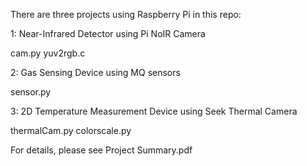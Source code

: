 There are three projects using Raspberry Pi in this repo:

1: Near-Infrared Detector using Pi NoIR Camera

cam.py yuv2rgb.c

2: Gas Sensing Device using MQ sensors

sensor.py

3: 2D Temperature Measurement Device using Seek Thermal Camera

thermalCam.py colorscale.py

For details, please see Project Summary.pdf